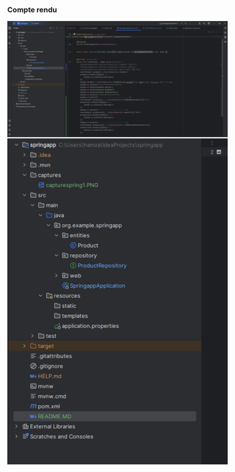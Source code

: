 <h3>Compte rendu</h3>
<img src="captures/capturespring1.PNG">
<img src="captures/capturespring2.PNG">